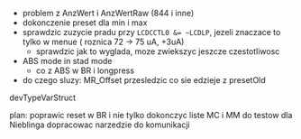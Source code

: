 - problem z AnzWert i AnzWertRaw (844 i inne)
- dokonczenie preset dla min i max
- sprawdzic zuzycie pradu przy `LCDCCTL0 &= ~LCDLP`, jezeli znaczace to tylko w menue ( roznica 72 -> 75 uA, +3uA)
	- sprawdzic jak to wyglada, moze zwiekszyc jeszcze czestotliwosc
- ABS mode in stad mode
	- co z ABS w BR i longpress
- do czego sluzy: MR_Offset
przesledzic co sie edzieje z presetOld


devTypeVarStruct



plan:
poprawic reset w BR i nie tylko
dokonczyc liste MC i MM do testow dla Nieblinga
dopracowac narzedzie do komunikacji 